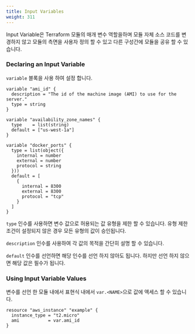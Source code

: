 ```yaml
---
title: Input Variables
weight: 311
---
```


Input Variable은 Terraform 모듈의 매개 변수 역할을하며 모듈 자체 소스 코드를 변경하지 않고 모듈의 측면을 사용자 정의 할 수 있고 다른 구성간에 모듈을 공유 할 수 있습니다.

### Declaring an Input Variable

`variable` 블록을 사용 하여 설정 합니다.

```
variable "ami_id" {
  description = "The id of the machine image (AMI) to use for the server."
  type = string
}

variable "availability_zone_names" {
  type    = list(string)
  default = ["us-west-1a"]
}

variable "docker_ports" {
  type = list(object({
    internal = number
    external = number
    protocol = string
  }))
  default = [
    {
      internal = 8300
      external = 8300
      protocol = "tcp"
    }
  ]
}
```

`type` 인수를 사용하면 변수 값으로 허용되는 값 유형을 제한 할 수 있습니다. 유형 제한 조건이 설정되지 않은 경우 모든 유형의 값이 승인됩니다.

`description` 인수를 사용하여 각 값의 목적을 간단히 설명 할 수 있습니다.

`default` 인수를 선언하면 해당 인수를 선언 하지 않아도 됩니다. 하지만 선언 하지 않으면 해당 값은 필수가 됩니다.

### Using Input Variable Values

변수를 선언 한 모듈 내에서 표현식 내에서 `var.<NAME>`으로 값에 액세스 할 수 있습니다.

```
resource "aws_instance" "example" {
  instance_type = "t2.micro"
  ami           = var.ami_id
}
```
